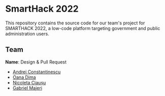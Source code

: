 # SmartHack 2022

This repository contains the source code for our team's project for SMARTHACK 2022,
a low-code platform targeting government and public administration users.

## Team

**Name**: Design & Pull Request

- [Andrei Constantinescu](https://github.com/andreiec)
- [Oana Dima](https://github.com/DimaOanaTeodora)
- [Nicoleta Ciaușu](https://github.com/mehanix)
- [Gabriel Majeri](https://github.com/GabrielMajeri)
